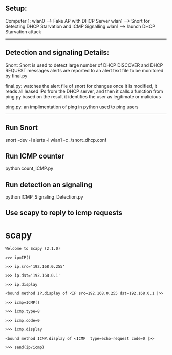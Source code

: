 ## Setup:

Computer 1: wlan0 --> Fake AP with DHCP Server
	    wlan1 --> Snort for detecting DHCP Starvation and ICMP Signalling
	    wlan1 --> launch DHCP Starvation attack
___________________________________
## Detection and signaling Details:

Snort: 
	Snort is used to detect large number of DHCP DISCOVER and DHCP REQUEST messages
	alerts are reported to an alert text file to be monitored by final.py

final.py:
	watches the alert file of snort for changes
	once it is modified, it reads all leased IPs from the DHCP server, and then
	it calls a function from ping.py
	based on the result it identifies the user as legitimate or malicious

ping.py:
	an implimentation of ping in python used to ping users

---------------------------------------------------------------------------------------

## Run Snort
snort -dev -l alerts -i wlan1 -c ./snort_dhcp.conf

## Run ICMP counter
 python count_ICMP.py

## Run detection an signaling
python ICMP_Signaling_Detection.py


## Use scapy to reply to icmp requests
   # scapy

    Welcome to Scapy (2.1.0)

    >>> ip=IP()

    >>> ip.src='192.168.0.255'

    >>> ip.dst='192.168.0.1'

    >>> ip.display

    <bound method IP.display of <IP src=192.168.0.255 dst=192.168.0.1 |>>

    >>> icmp=ICMP()

    >>> icmp.type=8

    >>> icmp.code=0

    >>> icmp.display

    <bound method ICMP.display of <ICMP  type=echo-request code=0 |>>

    >>> send(ip/icmp)
